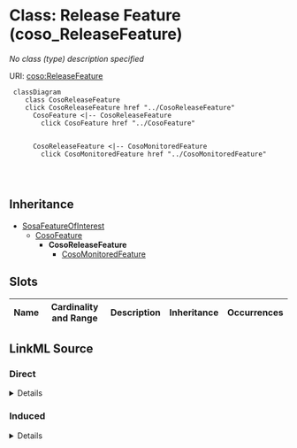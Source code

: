 

# Class: Release Feature (coso_ReleaseFeature)


_No class (type) description specified_







URI: [coso:ReleaseFeature](http://w3id.org/coso/v1/contaminoso#ReleaseFeature)






```mermaid
 classDiagram
    class CosoReleaseFeature
    click CosoReleaseFeature href "../CosoReleaseFeature"
      CosoFeature <|-- CosoReleaseFeature
        click CosoFeature href "../CosoFeature"
      

      CosoReleaseFeature <|-- CosoMonitoredFeature
        click CosoMonitoredFeature href "../CosoMonitoredFeature"
      
      
      
```





## Inheritance
* [SosaFeatureOfInterest](../classes/SosaFeatureOfInterest.md)
    * [CosoFeature](../classes/CosoFeature.md)
        * **CosoReleaseFeature**
            * [CosoMonitoredFeature](../classes/CosoMonitoredFeature.md)



## Slots

| Name | Cardinality and Range | Description | Inheritance | Occurrences |
| ---  | --- | --- | --- | --- |














## LinkML Source

<!-- TODO: investigate https://stackoverflow.com/questions/37606292/how-to-create-tabbed-code-blocks-in-mkdocs-or-sphinx -->

### Direct

<details>

```yaml
name: coso_ReleaseFeature
conforms_to: No schema conformance document specified
description: No class (type) description specified
title: Release Feature
from_schema: sawgraph-kg
rank: 1000
is_a: coso_Feature
class_uri: coso:ReleaseFeature

```
</details>

### Induced

<details>

```yaml
name: coso_ReleaseFeature
conforms_to: No schema conformance document specified
description: No class (type) description specified
title: Release Feature
from_schema: sawgraph-kg
rank: 1000
is_a: coso_Feature
class_uri: coso:ReleaseFeature

```
</details>
